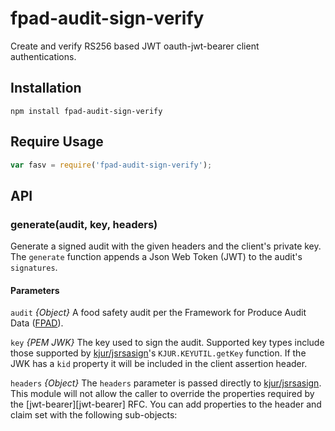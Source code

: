 # fpad-audit-sign-verify #

Create and verify RS256 based JWT oauth-jwt-bearer client authentications.

## Installation ##
```shell
npm install fpad-audit-sign-verify
```

## Require Usage ##
```javascript
var fasv = require('fpad-audit-sign-verify');
```

## API ##

### generate(audit, key, headers) ###
Generate a signed audit with the given headers and the client's private key. The `generate` function appends a Json Web Token (JWT) to the audit's `signatures`.

#### Parameters ####
`audit` *{Object}* A food safety audit per the Framework for Produce Audit Data ([FPAD]). 

`key` *{PEM JWK}* The key used to sign the audit. Supported key types include those supported by [kjur/jsrsasign]'s `KJUR.KEYUTIL.getKey` function. If the JWK has a `kid` property it will be
included in the client assertion header.

`headers` *{Object}* The `headers` parameter is passed directly to
[kjur/jsrsasign]. This module will not allow the caller to override the properties required by the [jwt-bearer][jwt-bearer] RFC. You can add properties to the header and claim set with the following sub-objects:


[kjur/jsrsasign]: https://github.com/kjur/jsrsasign
[FPAD]: https://github.com/fpad/fpad-docs
